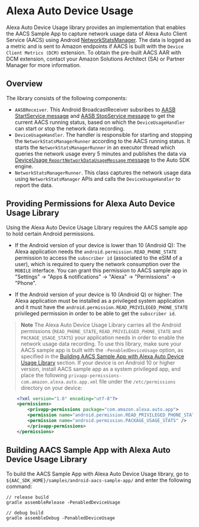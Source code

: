 # Alexa Auto Device Usage
Alexa Auto Device Usage library provides an implementation that enables the AACS Sample App to capture network usage data of Alexa Auto Client Service (AACS) using Android [NetworkStatsManager](https://developer.android.com/reference/android/app/usage/NetworkStatsManager). The data is logged as a metric and is sent to Amazon endpoints if AACS is built with the `Device Client Metrics (DCM)` extension. To obtain the pre-built AACS AAR with DCM extension, contact your Amazon Solutions Architect (SA) or Partner Manager for more information.

## Overview
The library consists of the following components:
*  `AASBReceiver`. This Android BroadcastReceiver subsribes to [AASB StartService message](https://alexa.github.io/alexa-auto-sdk/docs/sdk-docs/modules/aasb/aasb-docs/AASB/index.html#startservice) and [AASB StopService message](https://alexa.github.io/alexa-auto-sdk/docs/sdk-docs/modules/aasb/aasb-docs/AASB/index.html#stopservice) to get the current AACS running status, based on which the `DeviceUsageHandler` can start or stop the network data recording.
*  `DeviceUsageHandler`. The handler is responsible for starting and stopping the `NetworkStatsManagerRunner` according to the AACS running status. It starts the `NetworkStatsManagerRunner` in an executor thread which queries the network usage every 5 minutes and publishes the data via [DeviceUsage `ReportNetworkDataUsageMessage` message](https://alexa.github.io/alexa-auto-sdk/docs/sdk-docs/modules/core/aasb-docs/DeviceUsage/index.html#reportnetworkdatausage) to the Auto SDK engine.
*  `NetworkStatsManagerRunner`. This class captures the network usage data using `NetworkStatsManager` APIs and calls the `DeviceUsageHandler` to report the data.

## Providing Permissions for Alexa Auto Device Usage Library
Using the Alexa Auto Device Usage Library requires the AACS sample app to hold certain Android permissions.

*  If the Android version of your device is lower than 10 (Android Q): The Alexa application needs the `android.permission.READ_PHONE_STATE` permission to access the `subscriber id` (associated to the eSIM of a user), which is required to query the network consumption over the `MOBILE` interface. You can grant this permission to AACS sample app in "Settings" -> "Apps & notifications" -> "Alexa" -> "Permissions" -> "Phone".

*  If the Android version of your device is 10 (Android Q) or higher: The Alexa application must be installed as a privileged system application and it must have the `android.permission.READ_PRIVILEGED_PHONE_STATE` privileged permission in order to be able to get the `subscriber id`.

> **Note** The Alexa Auto Device Usage Library carries all the Android permissions (`READ_PHONE_STATE`, `READ_PRIVILEGED_PHONE_STATE` and `PACKAGE_USAGE_STATS`) your application needs in order to enable the network usage data recording. To use this library, make sure your AACS sample app is built with the `-PenabledDeviceUsage` option, as specified in the [Building AACS Sample App with Alexa Auto Device Usage Library](./README.md#building-aacs-sample-app-with-alexa-auto-device-usage-library) section. If your device is on Android 10 or higher version, install AACS sample app as a system privileged app, and place the following `privapp-permissions-com.amazon.alexa.auto.app.xml` file under the `/etc/permissions` directory on your device:

```xml
    <?xml version="1.0" encoding="utf-8"?>
    <permissions>
	    <privapp-permissions package="com.amazon.alexa.auto.app">
        <permission name="android.permission.READ_PRIVILEGED_PHONE_STATE" />
        <permission name="android.permission.PACKAGE_USAGE_STATS" />
        </privapp-permissions>
    </permissions>
```

## Building AACS Sample App with Alexa Auto Device Usage Library
To build the AACS Sample App with Alexa Auto Device Usage library, go to `${AAC_SDK_HOME}/samples/android-aacs-sample-app/` and enter the following command:

```shell
// release build
gradle assembleRelease -PenabledDeviceUsage

// debug build
gradle assembleDebug -PenabledDeviceUsage
```